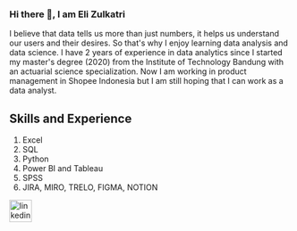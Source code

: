 ### Hi there 👋, I am Eli Zulkatri
I believe that data tells us more than just numbers, it helps us understand our users and their desires. So that's why I enjoy learning data analysis and data science. I have 2 years of experience in data analytics since I started my master's degree (2020) from the Institute of Technology Bandung with an actuarial science specialization. Now I am working in product management in Shopee Indonesia but I am still hoping that I can work as a data analyst. 
## Skills and Experience
1. Excel
2. SQL
3. Python
4. Power BI and Tableau
5. SPSS
7. JIRA, MIRO, TRELO, FIGMA, NOTION

[<img src='https://cdn.jsdelivr.net/npm/simple-icons@3.0.1/icons/linkedin.svg' alt='linkedin' height='40'>](https://www.linkedin.com/in/eli-zulkatri/)    

